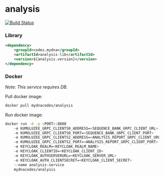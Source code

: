 # analysis

[![Build Status](https://jenkins.din-cloud.com/buildStatus/icon?job=mydnacodes%2Fanalysis-service%2Fmaster&subject=CI/CD)](https://jenkins.din-cloud.com/job/mydnacodes/job/analysis-service/job/master/)

### Library
```xml
<dependency>
    <groupId>codes.mydna</groupId>
    <artifactId>analysis-lib</artifactId>
    <version>${analysis.version}</version>
</dependency>
```

### Docker

*Note: This service requires DB.*

Pull docker image:
```bash
docker pull mydnacodes/analysis
```

Run docker image:
```bash
docker run -d -p <PORT>:8080 
    -e KUMULUZEE_GRPC_CLIENTS0_ADDRESS=<SEQUENCE_BANK_GRPC_CLIENT_URL>
    -e KUMULUZEE_GRPC_CLIENTS0_PORT=<SEQUENCE_BANK_GRPC_CLIENT_PORT>
    -e KUMULUZEE_GRPC_CLIENTS2_ADDRESS=<ANALYSIS_REPORT_GRPC_CLIENT_URL>
    -e KUMULUZEE_GRPC_CLIENTS2_PORT=<ANALYSIS_REPORT_GRPC_CLIENT_PORT>
    -e KEYCLOAK_REALM=<KEYCLOAK_REALM_NAME>
    -e KEYCLOAK_CLIENTID=<KEYCLOAK_CLIENT_ID>
    -e KEYCLOAK_AUTHSERVERURL=<KEYCLOAK_SERVER_URL>
    -e KEYCLOAK_AUTH_CLIENTSECRET=<KEYCLOAK_CLIENT_SECRET>
    --name analysis-service
    mydnacodes/analysis
```
